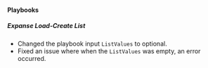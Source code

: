 
#### Playbooks
##### Expanse Load-Create List
- Changed the playbook input `ListValues` to optional.
- Fixed an issue where when the `ListValues` was empty, an error occurred.
